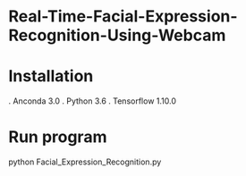 # Real-Time-Facial-Expression-Recognition-Using-Webcam

# Installation

. Anconda 3.0
. Python 3.6
. Tensorflow 1.10.0
# Run program

python  Facial_Expression_Recognition.py



